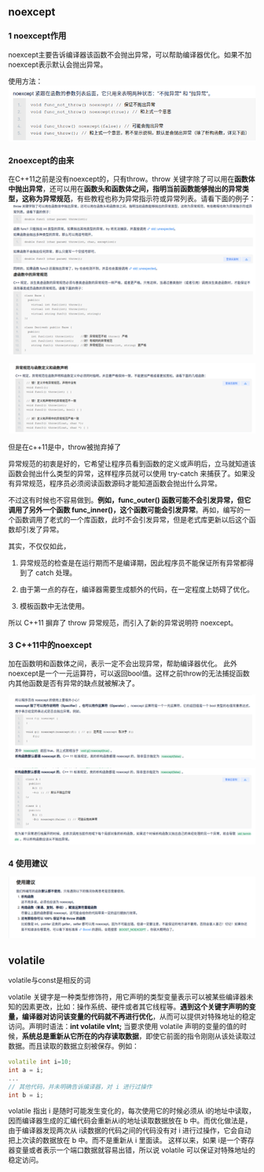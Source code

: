 
## noexcept
### 1 noexcept作用

noexcept主要告诉编译器该函数不会抛出异常，可以帮助编译器优化。如果不加noexcept表示默认会抛出异常。

使用方法：![](images/C++noexcept关键字以及volatile关键字_image_1.png)

### 2noexcept的由来

在C++11之前是没有noexcept的，只有throw。throw 关键字除了可以用在**函数体中抛出异常**，还可以用在**函数头和函数体之间，指明当前函数能够抛出的异常类型，这称为异常规范**，有些教程也称为异常指示符或异常列表。请看下面的例子：
![](images/C++noexcept关键字以及volatile关键字_image_2.png)

![](images/C++noexcept关键字以及volatile关键字_image_3.png)

但是在c++11是中，throw被抛弃掉了

异常规范的初衷是好的，它希望让程序员看到函数的定义或声明后，立马就知道该函数会抛出什么类型的异常，这样程序员就可以使用 try-catch 来捕获了。如果没有异常规范，程序员必须阅读函数源码才能知道函数会抛出什么异常。

不过这有时候也不容易做到。**例如，func_outer() 函数可能不会引发异常，但它调用了另外一个函数 func_inner()，这个函数可能会引发异常**。再如，编写的一个函数调用了老式的一个库函数，此时不会引发异常，但是老式库更新以后这个函数却引发了异常。

其实，不仅仅如此，
1. 异常规范的检查是在运行期而不是编译期，因此程序员不能保证所有异常都得到了 catch 处理。

2. 由于第一点的存在，编译器需要生成额外的代码，在一定程度上妨碍了优化。

3. 模板函数中无法使用。

所以 C++11 摒弃了 throw 异常规范，而引入了新的异常说明符 noexcept。

### 3 C++11中的noexcept

加在函数明和函数体之间，表示一定不会出现异常，帮助编译器优化。
此外noexcept是一个一元运算符，可以返回bool值。这样之前throw的无法捕捉函数内其他函数是否有异常的缺点就被解决了。

![](images/C++noexcept关键字以及volatile关键字_image_4.png)

![](images/C++noexcept关键字以及volatile关键字_image_5.png)

### 4 使用建议
![](images/C++noexcept关键字以及volatile关键字_image_6.png)


## volatile

volatile与const是相反的词

volatile 关键字是一种类型修饰符，用它声明的类型变量表示可以被某些编译器未知的因素更改，比如：操作系统、硬件或者其它线程等。**遇到这个关键字声明的变量，编译器对访问该变量的代码就不再进行优化**，从而可以提供对特殊地址的稳定访问。声明时语法：**int volatile vInt;** 当要求使用 volatile 声明的变量的值的时候，**系统总是重新从它所在的内存读取数据**，即使它前面的指令刚刚从该处读取过数据。而且读取的数据立刻被保存。例如：
```c++
volatile int i=10;
int a = i;
...
// 其他代码，并未明确告诉编译器，对 i 进行过操作
int b = i;
```

volatile 指出 i 是随时可能发生变化的，每次使用它的时候必须从 i的地址中读取，因而编译器生成的汇编代码会重新从i的地址读取数据放在 b 中。而优化做法是，由于编译器发现两次从 i读数据的代码之间的代码没有对 i 进行过操作，它会自动把上次读的数据放在 b 中。而不是重新从 i 里面读。
这样以来，如果 i是一个寄存器变量或者表示一个端口数据就容易出错，所以说 volatile 可以保证对特殊地址的稳定访问。